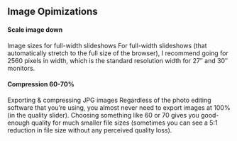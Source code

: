 ## Image Opimizations

#### Scale image down
Image sizes for full-width slideshows
For full-width slideshows (that automatically stretch to the full size of the browser), I recommend going for 2560 pixels in width, which is the standard resolution width for 27″ and 30″ monitors.

#### Compression 60-70%
Exporting & compressing JPG images
Regardless of the photo editing software that you’re using, you almost never need to export images at 100% (in the quality slider). Choosing something like 60 or 70 gives you good-enough quality for much smaller file sizes (sometimes you can see a 5:1 reduction in file size without any perceived quality loss).
